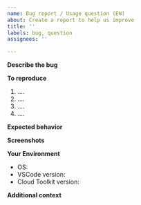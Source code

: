 ```yaml
---
name: Bug report / Usage question (EN)
about: Create a report to help us improve
title: ''
labels: bug, question
assignees: ''

---
```


**Describe the bug**


**To reproduce**
1. ....
2. ....
3. .... 
4. ....

**Expected behavior**


**Screenshots**


**Your Environment**
- OS: 
- VSCode version:
- Cloud Toolkit version:

**Additional context**
<!-- Add any other context about the problem here. -->
